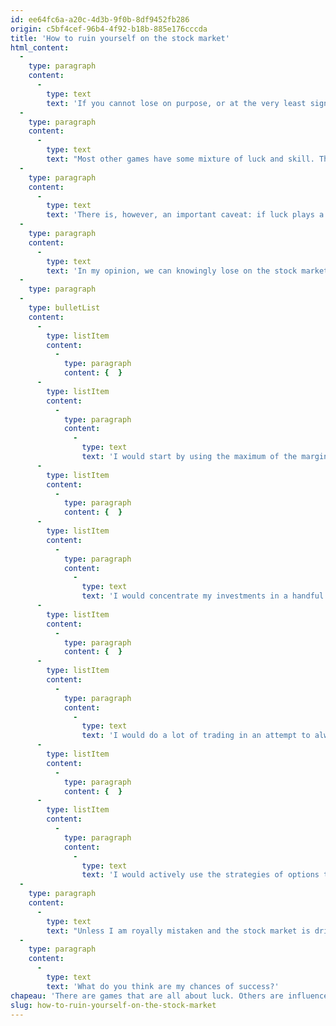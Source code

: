 ```yaml
---
id: ee64fc6a-a20c-4d3b-9f0b-8df9452fb286
origin: c5bf4cef-96b4-4f92-b18b-885e176cccda
title: 'How to ruin yourself on the stock market'
html_content:
  -
    type: paragraph
    content:
      -
        type: text
        text: 'If you cannot lose on purpose, or at the very least significantly increase your chances of losing at a game, it is because chance plays a predominant role. This is particularly the case with games such as roulette, lottery, dice, etc. At these games you cannot lose on purpose.'
  -
    type: paragraph
    content:
      -
        type: text
        text: "Most other games have some mixture of luck and skill. The mix varies between games, with some being largely unlucky - I would put chess, billiards, or tennis, for example, in this camp. Others, like the stock market, are probably as much luck as they are skill – it's probably this happy mix that makes it so popular with speculators during times like this."
  -
    type: paragraph
    content:
      -
        type: text
        text: 'There is, however, an important caveat: if luck plays a very important role in the movements of the stock market and short-term securities, its place becomes less and less predominant with time and the accumulation of years. Thus, one may be lucky for a while on the stock market, but the one who succeeds for years and decades will not have been lucky; his success will have been based on his competence.'
  -
    type: paragraph
    content:
      -
        type: text
        text: 'In my opinion, we can knowingly lose on the stock market, if not in the short term, then at least in the long term. Like Charlie Munger who recommends that we always “use inversion”, here is what I would do to put all the “chances” on my side of losing all my stock market holdings over the next 10 or 20 years:'
  -
    type: paragraph
  -
    type: bulletList
    content:
      -
        type: listItem
        content:
          -
            type: paragraph
            content: {  }
      -
        type: listItem
        content:
          -
            type: paragraph
            content:
              -
                type: text
                text: 'I would start by using the maximum of the margin offered by my financial institution;'
      -
        type: listItem
        content:
          -
            type: paragraph
            content: {  }
      -
        type: listItem
        content:
          -
            type: paragraph
            content:
              -
                type: text
                text: 'I would concentrate my investments in a handful of the most fashionable and in demand securities. Social media would be my main source of ideas for stocks to buy;'
      -
        type: listItem
        content:
          -
            type: paragraph
            content: {  }
      -
        type: listItem
        content:
          -
            type: paragraph
            content:
              -
                type: text
                text: 'I would do a lot of trading in an attempt to always hold the most popular stocks;'
      -
        type: listItem
        content:
          -
            type: paragraph
            content: {  }
      -
        type: listItem
        content:
          -
            type: paragraph
            content:
              -
                type: text
                text: 'I would actively use the strategies of options to buy and sell very popular stocks.'
  -
    type: paragraph
    content:
      -
        type: text
        text: "Unless I am royally mistaken and the stock market is driven entirely by chance, I'm pretty sure this strategy would “work” very well: I would probably have lost all my holdings within the next 20 years."
  -
    type: paragraph
    content:
      -
        type: text
        text: 'What do you think are my chances of success?'
chapeau: 'There are games that are all about luck. Others are influenced by a mixture of luck and skill. To differentiate the two types of games, we can ask this question: “Would I be able to knowingly lose at this game?”'
slug: how-to-ruin-yourself-on-the-stock-market
---
```

